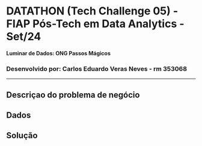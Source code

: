 # DATATHON (Tech Challenge 05) - FIAP Pós-Tech em Data Analytics - Set/24

**Luminar de Dados: ONG Passos Mágicos**

### Desenvolvido por: **Carlos Eduardo Veras Neves - rm 353068**
---

## Descriçao do problema de negócio

## Dados

## Solução

